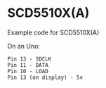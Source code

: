 # SCD5510X(A)
Example code for SCD5510X(A) 

On an Uno:

```
Pin 13 - SDCLK
Pin 11 - DATA
Pin 10 - LOAD
Pin 13 (on display) - 5v
```
